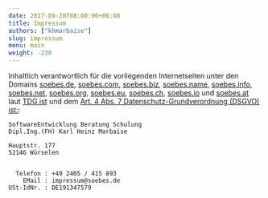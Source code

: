 ```yaml
---
date: 2017-09-28T08:00:00+06:00
title: Impressum
authors: ["khmarbaise"]
slug: impressum 
menu: main
weight: -230
---
```

Inhaltlich verantwortlich für die vorliegenden Internetseiten unter den Domains
[soebes.de][de], [soebes.com][com], [soebes.biz][biz],
[soebes.name][name], [soebes.info][info], [soebes.net][net], 
[soebes.org][org], [soebes.eu][eu], [soebes.ch][ch], [soebes.io][io]
und [soebes.at][at]
laut [TDG ist][tdg] und dem [Art. 4 Abs. 7 Datenschutz-Grundverordnung (DSGVO) ist:][dsgvo]:

```
SoftwareEntwicklung Beratung Schulung
Dipl.Ing.(FH) Karl Heinz Marbaise

Hauptstr. 177
52146 Würselen


  Telefon : +49 2405 / 415 893
    EMail : impressum@soebes.de
USt-IdNr. : DE191347579
```


[tdg]: https://dejure.org/gesetze/TMG
[dsgvo]: https://dejure.org/gesetze/DSGVO/4.html
[de]: http://soebes.de
[com]: http://soebes.com
[biz]: http://soebes.biz
[name]: http://soebes.name
[info]: http://soebes.info
[net]: http://soebes.net
[org]: http://soebes.org
[eu]: http://soebes.eu
[ch]: http://soebes.ch
[at]: http://soebes.at
[io]: http://soebes.io
